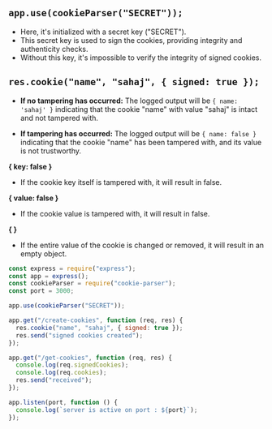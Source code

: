 ## `app.use(cookieParser("SECRET"));`

- Here, it's initialized with a secret key ("SECRET").
- This secret key is used to sign the cookies, providing integrity and authenticity checks.
- Without this key, it's impossible to verify the integrity of signed cookies.

## `res.cookie("name", "sahaj", { signed: true });`

- <strong>If no tampering has occurred:</strong> The logged output will be `{ name: 'sahaj' }` indicating that the cookie "name" with value "sahaj" is intact and not tampered with.

- <strong>If tampering has occurred:</strong> The logged output will be `{ name: false }` indicating that the cookie "name" has been tampered with, and its value is not trustworthy.

<strong>{ key: false }</strong>
- If the cookie key itself is tampered with, it will result in false.

<strong>{ value: false }</strong>
- If the cookie value is tampered with, it will result in false.

<strong>{ }</strong>
- If the entire value of the cookie is changed or removed, it will result in an empty object.


```javascript
const express = require("express");
const app = express();
const cookieParser = require("cookie-parser");
const port = 3000;

app.use(cookieParser("SECRET"));

app.get("/create-cookies", function (req, res) {
  res.cookie("name", "sahaj", { signed: true });
  res.send("signed cookies created");
});

app.get("/get-cookies", function (req, res) {
  console.log(req.signedCookies);
  console.log(req.cookies);
  res.send("received");
});

app.listen(port, function () {
  console.log(`server is active on port : ${port}`);
});
```